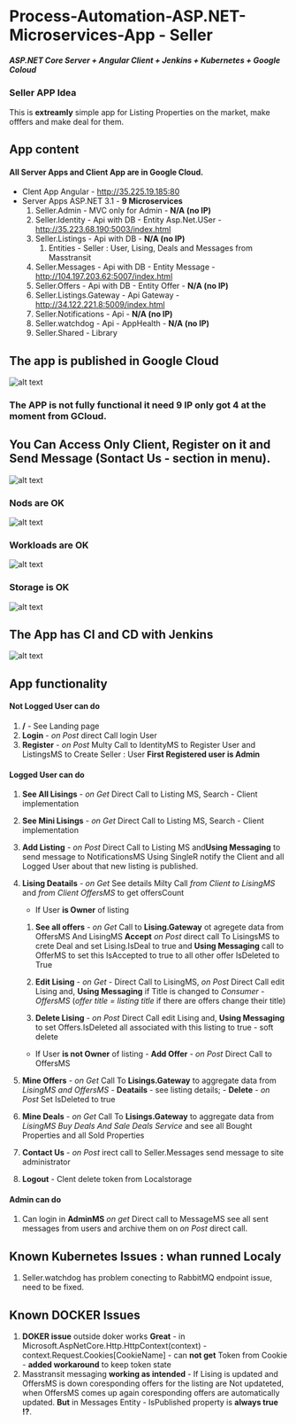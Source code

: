 # Process-Automation-ASP.NET-Microservices-App - Seller

##### ASP.NET Core Server + Angular Client + Jenkins + Kubernetes + Google Coloud

### Seller APP Idea
This is **extreamly** simple app for Listing Properties on the market,
make offfers and make deal for them.

## App content

#### All Server Apps and Client App are in Google Cloud.

- Clent App Angular - http://35.225.19.185:80
- Server Apps ASP.NET 3.1 - **9 Microservices**
	1. Seller.Admin - MVC only for Admin - **N/A (no IP)**
	2. Seller.Identity - Api with DB - Entity Asp.Net.USer - http://35.223.68.190:5003/index.html
	3. Seller.Listings - Api with DB - **N/A (no IP)**
		1. Entities - Seller : User, Lising, Deals and Messages from Masstransit
	4. Seller.Messages - Api with DB - Entity  Message - http://104.197.203.62:5007/index.html
	5. Seller.Offers - Api with DB - Entity Offer - **N/A (no IP)**
	6. Seller.Listings.Gateway - Api Gateway - http://34.122.221.8:5009/index.html
	7. Seller.Notifications - Api - **N/A (no IP)**
	8. Seller.watchdog - Api - AppHealth - **N/A (no IP)**
	9. Seller.Shared - Library

## The app is published in Google Cloud
![alt text](img/ProdCloud.png)

### The APP is not fully functional it need 9 IP only got 4 at the moment from GCloud.

## You Can Access Only Client, Register on it and Send Message (Sontact Us - section in menu).
![alt text](img/PordSvcs.png)

### Nods are OK
![alt text](img/ProdNodes.png)

### Workloads are OK
![alt text](img/ProdWrokLoads.png)

### Storage is OK
![alt text](img/ProdStorage.png)

## The App has CI and CD with Jenkins
![alt text](img/ProdJenkins.png)



## App functionality

#### Not Logged User can do
1. **/** - See Landing page
2. **Login** - *on Post* direct Call login User
3. **Register** - *on Post* Multy Call to IdentityMS to Register User and ListingsMS to Create Seller : User **First Registered user is Admin**

#### Logged User can do
1. **See All Lisings** - *on Get* Direct Call to Listing MS, Search - Client implementation
2. **See Mini Lisings** - *on Get* Direct Call to Listing MS, Search - Client implementation
3. **Add Listing** - *on Post* Direct Call to Listing MS and**Using Messaging** to send message to NotificationsMS Using SingleR
		notify the Client and all Logged User about that new listing is published.
4. **Lising Deatails** - *on Get* See details Milty Call *from Client to LisingMS* and  *from Client OffersMS* to get offersCount
		
	-  If User **is Owner** of listing
		
	1.  **See all offers** - *on Get* Call to **Lising.Gateway** ot agregete data from OffersMS And LisingMS
				**Accept**	*on Post* direct call To LisingsMS to crete Deal and set Lising.IsDeal to true and
				**Using Messaging** call to OfferMS to set this IsAccepted to true to all other offer IsDeleted to True
				
	2.  **Edit Lising** - *on Get* - Direct Call to LisingMS, *on Post* Direct Call edit Lising and,
			**Using Messaging** if Title is changed to *Consumer - OffersMS* (*offer title = listing title* if there are offers change thеir title)
			
	3.  **Delete Lising** - *on Post* Direct Call edit Lising and, **Using Messaging** to set Offers.IsDeleted all associated with this listing 
			to true - soft delete
			
	- If User **is not Owner** of listing - **Add Offer** - *on Post* Direct Call to OffersMS
5. **Mine Offers** - *on Get*  Call To **Lisings.Gateway** to aggregate data from  *LisingMS and OffersMS*
		- **Deatails** - see listing details;
		- **Delete** - *on Post* Set IsDeleted to true
6. **Mine Deals** - *on Get*  Call To **Lisings.Gateway** to aggregate data from  *LisingMS Buy Deals And Sale Deals Service*
		and see all Bought Properties and all Sold Properties
7. **Contact Us** - *on Post* irect call to Seller.Messages send message to site administrator 
8. **Logout** - Clent delete token from Localstorage 
	
#### Admin can do
1. Can login in **AdminMS** *on get* Direct call to MessageMS see all sent messages from users and archive them on *on Post* direct call.

## Known Kubernetes Issues : whan runned Localy
1. Seller.watchdog has problem conecting to RabbitMQ endpoint issue, need to be fixed.

## Known DOCKER Issues
1. **DOKER issue** outside doker works **Great** - in Microsoft.AspNetCore.Http.HttpContext(context) - context.Request.Cookies[CookieName] - can **not get** Token from Cookie - **added workaround** to keep token state
2. Masstransit messaging **working as intended** - If Lising is updated and OffersMS is down coresponding offers for the listing are Not updateted, when OffersMS comes up again coresponding offers are automatically updated. **But** in Messages Entity - IsPublished property is **always true !?**.
		
